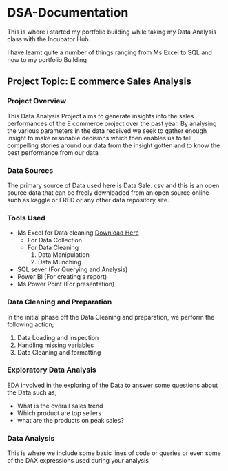 # DSA-Documentation

This is where i started my portfolio building while taking my Data Analysis class with the Incubator Hub.

I have learnt quite a number of things ranging from Ms Excel to SQL and now to my portfolio Building

## Project Topic: E commerce Sales Analysis 

### Project Overview 

This Data Analysis Project aims to generate insights into the sales performances of the E commerce project over the past year. By analysing the various parameters in the data received we seek to gather enough insight to make resonable decisions which then enables us to tell compelling stories around our data from the insight gotten and to know the best performance from our data

### Data Sources

The primary source of Data used here is Data Sale. csv and this is an open source data that can be freely downloaded from an open source online such as kaggle or FRED or any other data repository site.

### Tools Used 
- Ms Excel for Data cleaning [Download Here](https://www.microsoft.com)
   - For Data Collection
   - For Data Cleaning
      1. Data Manipulation
      2. Data Munching
- SQL sever (For Querying and Analysis)
- Power Bi (For creating a report)
- Ms Power Point (For presentation)

### Data Cleaning and Preparation

In the initial phase off the Data Cleaning and preparation, we perform the following action;
1. Data Loading and inspection
2. Handling missing variables
3. Data Cleaning and formatting

### Exploratory Data Analysis
EDA involved in the exploring of the Data to answer some questions about the Data such as;
- What is the overall sales trend
- Which product are top sellers
- what are the products on peak sales?

### Data Analysis

This is where we include some basic lines of code or queries or even some of the DAX expressions used during your analysis
